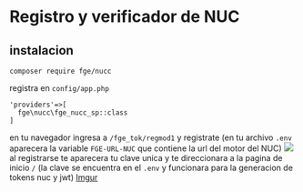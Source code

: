 # Registro y verificador de NUC
## instalacion
```
composer require fge/nucc
```
registra en `config/app.php`
```
'providers'=>[
  fge\nucc\fge_nucc_sp::class
]
```
en tu navegador 
ingresa a `/fge_tok/regmod1` y registrate (en tu archivo `.env` aparecera la variable `FGE-URL-NUC` que contiene la url del motor del NUC)
<img src="https://i.imgur.com/Sq8Uh6P.gif">
al registrarse te aparecera tu clave unica y te direccionara a la pagina de inicio `/`
(la clave se encuentra en el `.env` y funcionara para la generacion de tokens nuc y jwt)
[Imgur](https://i.imgur.com/0z8TCSP.jpg)
